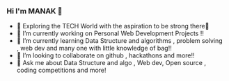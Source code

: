 ### Hi I'm MANAK 👋
 
 
 
 
 
 
 

- 🚀 Exploring the TECH World with the aspiration to be strong there💪
- 🔭 I’m currently working on Personal Web Development Projects !!
- 🌱 I’m currently learning Data Structure and algorithms , problem solving , web dev and many one with little knowledge of bag!!
- 👯 I’m looking to collaborate on github , hackathons and more!!
- 💬 Ask me about Data Structure and algo , Web dev, Open source , coding competitions and more!



